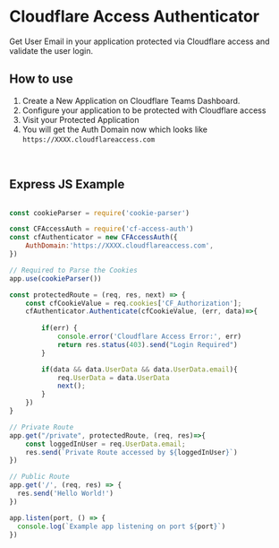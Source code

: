 # Cloudflare Access Authenticator 

Get User Email in your application protected via Cloudflare access and validate the user login.

## How to use
1. Create a New Application on Cloudflare Teams Dashboard.
2. Configure your application to be protected with Cloudflare access
3. Visit your Protected Application 
4. You will get the Auth Domain now which looks like `https://XXXX.cloudflareaccess.com`

<br>

## Express JS Example
```javascript

const cookieParser = require('cookie-parser')

const CFAccessAuth = require('cf-access-auth')
const cfAuthenticator = new CFAccessAuth({
    AuthDomain:'https://XXXX.cloudflareaccess.com',
})

// Required to Parse the Cookies
app.use(cookieParser())

const protectedRoute = (req, res, next) => {
    const cfCookieValue = req.cookies['CF_Authorization'];
    cfAuthenticator.Authenticate(cfCookieValue, (err, data)=>{
        
        if(err) {
            console.error('Cloudflare Access Error:', err)
            return res.status(403).send("Login Required")
        }

        if(data && data.UserData && data.UserData.email){
            req.UserData = data.UserData
            next();
        }
    })
}

// Private Route
app.get("/private", protectedRoute, (req, res)=>{
    const loggedInUser = req.UserData.email;
    res.send(`Private Route accessed by ${loggedInUser}`)
})

// Public Route
app.get('/', (req, res) => {
  res.send('Hello World!')
})

app.listen(port, () => {
  console.log(`Example app listening on port ${port}`)
})
```